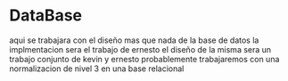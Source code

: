 # DataBase
aqui se trabajara con el diseño mas que nada de la base de datos 
la implmentacion sera el trabajo de ernesto 
el diseño de la misma sera un trabajo conjunto de kevin y ernesto
probablemente trabajaremos con una normalizacion de nivel 3 
en una base relacional
